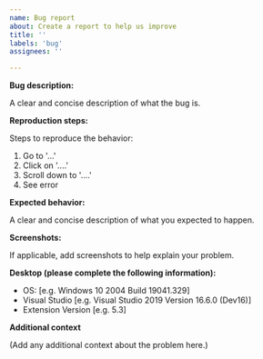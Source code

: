 ```yaml
---
name: Bug report
about: Create a report to help us improve
title: ''
labels: 'bug'
assignees: ''

---
```


**Bug description:**

A clear and concise description of what the bug is.

**Reproduction steps:**

Steps to reproduce the behavior:
1. Go to '...'
2. Click on '....'
3. Scroll down to '....'
4. See error

**Expected behavior:**

A clear and concise description of what you expected to happen.

**Screenshots:**

If applicable, add screenshots to help explain your problem.

**Desktop (please complete the following information):**

 - OS: [e.g. Windows 10 2004 Build 19041.329]
 - Visual Studio [e.g. Visual Studio 2019 Version 16.6.0 (Dev16)]
 - Extension Version [e.g. 5.3]

**Additional context**

(Add any additional context about the problem here.)
